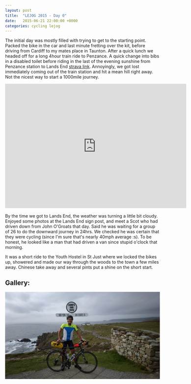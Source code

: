 ```yaml
---
layout: post
title:  "LEJOG 2015 - Day 0"
date:   2015-06-21 22:00:00 +0000
categories: cycling lejog
---
```


The initial day was mostly filled with trying to get to the starting
point. Packed the bike in the car and last minute fretting over the kit, before
driving from Cardiff to my mates place in Taunton. After a quick lunch we
headed off for a long 4hour train ride to Penzance. A quick change into bibs in
a disabled toilet before riding in the last of the evening sunshine from
Penzance station to Lands End
[strava link](https://www.strava.com/activities/330242538). Annoyingly, we got
lost immediately coming out of the train station and hit a mean hill right
away. Not the nicest way to start a 1000mile journey.

<iframe height='405' width='590' frameborder='0' allowtransparency='true'
scrolling='no'
src='https://www.strava.com/activities/330242538/embed/680d60f11df9b44543e59103ef1f08016b960b50'>
</iframe>


By the time we got to Lands End, the weather was turning a little bit
cloudy. Enjoyed some photos at the Lands End sign post, and meet a Scot who had
driven down from John O'Groats that day. Said he was waiting for a group of 26
to do the downward journey in 24hrs. We checked he was certain that they were
cycling (since I'm sure that's nearly 40mph average :s). To be honest, he
looked like a man that had driven a van since stupid o'clock that morning.

It was a short ride to the Youth Hostel in St Just where we locked the bikes
up, showered and made our way through the woods to the town a few miles
away. Chinese take away and several pints put a shine on the short start.

Gallery:
--------

![Lands End sign post shot](/images/lejog-2015/2015-06-21-1663.jpg "Lands End sign post shot")
